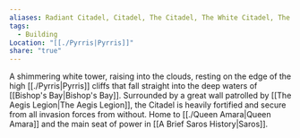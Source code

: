 ```yaml
---
aliases: Radiant Citadel, Citadel, The Citadel, The White Citadel, The Radiant White Citadel, The White Tower
tags:
  - Building
Location: "[[./Pyrris|Pyrris]]"
share: "true"
---
```


A shimmering white tower, raising into the clouds, resting on the edge of the high [[./Pyrris|Pyrris]] cliffs that fall straight into the deep waters of [[Bishop's Bay|Bishop's Bay]]. Surrounded by a great wall patrolled by [[The Aegis Legion|The Aegis Legion]], the Citadel is heavily fortified and secure from all invasion forces from without. Home to [[./Queen Amara|Queen Amara]] and the main seat of power in [[A Brief Saros History|Saros]].
